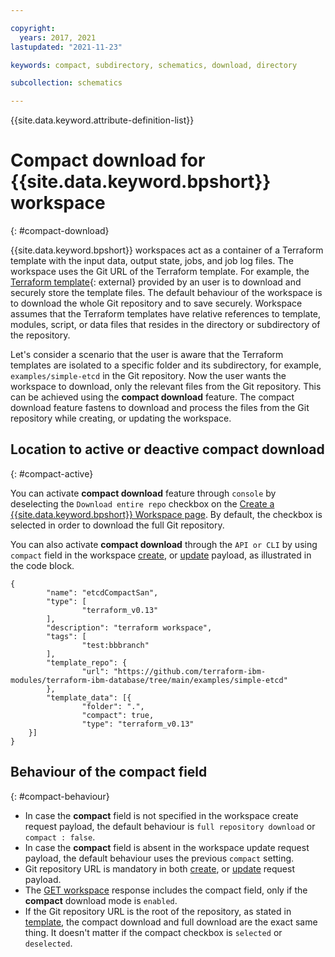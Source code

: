 ```yaml
---

copyright:
  years: 2017, 2021
lastupdated: "2021-11-23"

keywords: compact, subdirectory, schematics, download, directory

subcollection: schematics

---
```


{{site.data.keyword.attribute-definition-list}}

# Compact download for {{site.data.keyword.bpshort}} workspace
{: #compact-download}

{{site.data.keyword.bpshort}} workspaces act as a container of a Terraform template with the input data, output state, jobs, and job log files. The workspace uses the Git URL of the Terraform template. For example, the [Terraform template](https://github.com/terraform-ibm-modules/terraform-ibm-database/tree/main/examples/simple-etcd){: external} provided by an user is to download and securely store the template files. The default behaviour of the workspace is to download the whole Git repository and to save securely. Workspace assumes that the Terraform templates have relative references to template, modules, script, or data files that resides in the directory or subdirectory of the repository. 

Let's consider a scenario that the user is aware that the Terraform templates are isolated to a specific folder and its subdirectory, for example, `examples/simple-etcd` in the Git repository. Now the user wants the workspace to download, only the relevant files from the Git repository. This can be achieved using the **compact download** feature. The compact download feature fastens to download and process the files from the Git repository while creating, or updating the workspace.

## Location to active or deactive compact download
{: #compact-active}

You can activate **compact download** feature through `console` by deselecting the `Download entire repo` checkbox on the [Create a {{site.data.keyword.bpshort}} Workspace page](https://cloud.ibm.com/schematics/workspaces/create). By default, the checkbox is selected in order to download the full Git repository.

You can also activate **compact download** through the `API or CLI` by using `compact` field in the workspace [create](/apidocs/schematics/schematics#create-workspace), or [update](https://cloud.ibm.com/apidocs/schematics/schematics#replace-workspace) payload, as illustrated in the code block.
```text
{
        "name": "etcdCompactSan",
        "type": [
                "terraform_v0.13"
        ],
        "description": "terraform workspace",
        "tags": [
                "test:bbbranch"
        ],
        "template_repo": {
                "url": "https://github.com/terraform-ibm-modules/terraform-ibm-database/tree/main/examples/simple-etcd"
        },
        "template_data": [{
                "folder": ".",
                "compact": true,
                "type": "terraform_v0.13"
    }]
}
```

## Behaviour of the compact field
{: #compact-behaviour}

- In case the **compact** field is not specified in the workspace create request payload, the default behaviour is `full repository download` or `compact : false`.
- In case the **compact** field is absent in the workspace update request payload, the default behaviour uses the previous `compact` setting.
- Git repository URL is mandatory in both [create](/apidocs/schematics/schematics#create-workspace), or [update](https://cloud.ibm.com/apidocs/schematics/schematics#replace-workspace) request payload.  
- The [GET workspace](/apidocs/schematics/schematics#get-workspace) response includes the compact field, only if the **compact** download mode is `enabled`.
- If the Git repository URL is the root of the repository, as stated in [template](https://github.com/Cloud-Schematics/LEMP), the compact download and full download are the exact same thing. It doesn't matter if the compact checkbox is `selected` or `deselected`.

